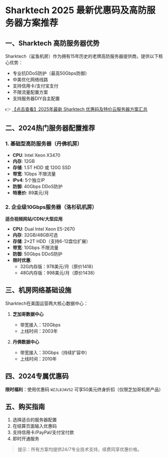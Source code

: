 # Sharktech 2025 最新优惠码及高防服务器方案推荐

## 一、Sharktech 高防服务器优势
Sharktech（鲨鱼机房）作为拥有15年历史的老牌高防服务器提供商，提供以下核心优势：
- 专业抗DDoS防护（最高50Gbps防御）
- 中美优化网络线路
- 支持信用卡/支付宝支付
- 不限流量配置方案
- 支持服务器DIY自主配置

👉 [【点击查看】2025年最新 Sharktech 优惠码及特价云服务器方案汇总](https://bit.ly/Sharktech)

## 二、2024热门服务器配置推荐

### 1. 基础型高防服务器（丹佛机房）
- **CPU**: Intel Xeon X3470
- **内存**: 12GB
- **存储**: 1.5T HDD 或 120G SSD
- **带宽**: 1Gbps 不限流量
- **IPv4**: 5个独立IP
- **防御**: 40Gbps DDoS防护
- **特惠价**: 89美元/月

### 2. 企业级10Gbps服务器（洛杉矶机房）
**适合视频网站/CDN/大型应用**
- **CPU**: Dual Intel Xeon E5-2670
- **内存**: 32GB/48GB可选
- **存储**: 2×2T HDD（支持6-12盘位扩展）
- **带宽**: 10Gbps 不限流量
- **防御**: 50Gbps DDoS防护
- **限时优惠**:
  - 32G内存版：978美元/月（原价1418）
  - 48G内存版：998美元/月（原价1438）

## 三、机房网络基础设施
Sharktech在美国运营两大核心数据中心：
1. **芝加哥数据中心**
   - 带宽接入：120Gbps
   - 上线时间：2003年

2. **丹佛数据中心** 
   - 带宽接入：30Gbps（持续扩容中）
   - 上线时间：2010年

## 四、2024专属优惠码
**限时福利**：使用优惠码 `WZJL8JAV52` 可享50美元终身折扣（仅限芝加哥机房产品）

## 五、购买指南
1. 选择适合的服务器配置
2. 在结算页面输入优惠码
3. 支持信用卡/PayPal/支付宝付款
4. 即时开通服务

> 提示：所有方案均提供24/7专业技术支持，续费同享优惠价格。